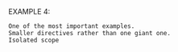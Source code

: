 EXAMPLE 4: 

	One of the most important examples. 
	Smaller directives rather than one giant one.
	Isolated scope
	